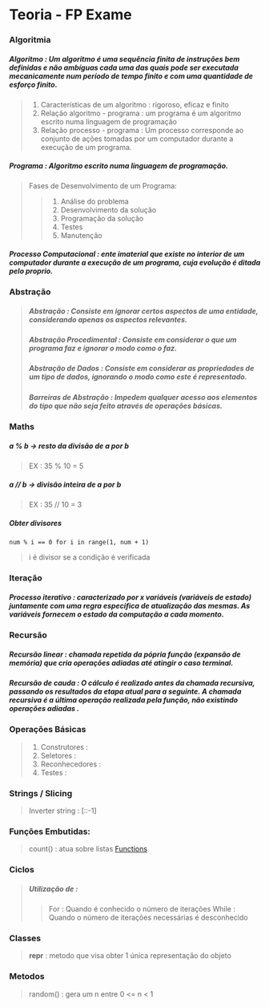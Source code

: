 # Teoria - FP Exame

### Algoritmia

##### __Algoritmo :__ Um algoritmo é uma sequência finita de instruções bem definidas e não ambíguas cada uma das quais pode ser executada mecanicamente num período de tempo finito e com uma quantidade de esforço finito.
>1. Características de um algoritmo : rigoroso, eficaz e finito
>2. Relação algoritmo - programa : um programa é um algoritmo escrito numa linguagem de programação 
>3. Relação processo - programa : Um processo corresponde ao conjunto de ações tomadas por um computador durante a execução de um programa.

##### Programa : Algoritmo escrito numa linguagem de programação.
>Fases de Desenvolvimento de um Programa:
>>1. Análise do problema
>>2. Desenvolvimento da solução
>>3. Programação da solução
>>4. Testes
>>5. Manutenção

##### Processo Computacional : ente imaterial que existe no interior de um computador durante a execução de um programa, cuja evolução é ditada pelo proprio.

### Abstração

>##### **Abstração :** Consiste em ignorar certos aspectos de uma entidade, considerando apenas os aspectos relevantes.
>##### **Abstração Procedimental :** Consiste em considerar o que um programa faz e ignorar o modo como o faz.
>##### **Abstração de Dados :** Consiste em considerar as propriedades de um tipo de dados, ignorando o modo como este é representado.
>##### **Barreiras de Abstração :** Impedem qualquer acesso aos elementos do tipo que não seja feito através de operações básicas.

### Maths 

##### **a % b** -> resto da divisão de a por b
>EX : 35 % 10 = 5
##### **a // b** -> divisão inteira de a por b
>EX : 35 // 10 = 3
##### Obter divisores
	num % i == 0 for i in range(1, num + 1)
>i é divisor se a condição é verificada

### Iteração

##### Processo iterativo : caracterizado por x variáveis (variáveis de estado) juntamente com uma regra especifica de atualização das mesmas. As variáveis fornecem o estado da computação a cada momento.

### Recursão 

##### **Recursão linear :** chamada repetida da pópria função (expansão de memória) que cria operações adiadas até atingir o caso terminal.
##### __Recursão de cauda :__ O cálculo é realizado antes da chamada recursiva, passando os resultados da etapa atual para a seguinte. A chamada recursiva é a última operação realizada pela função, __não existindo operações adiadas__ .

### Operações Básicas
>1. Construtores : 
>2. Seletores :
>3. Reconhecedores :
>4. Testes : 

### Strings / Slicing 
>Inverter string : [::-1]

### Funções Embutidas:
>count() : atua sobre listas
>	[Functions](https://docs.python.org/pt-br/3/library/functions.html)


### Ciclos 
>##### Utilização de :
>>For : Quando é conhecido o número de iterações 
>>While : Quando o número de iterações necessárias é desconhecido

### Classes
>	__repr__ : metodo que visa obter 1 única representação do objeto

### Metodos
>	random() : gera um n entre 0 <= n < 1 